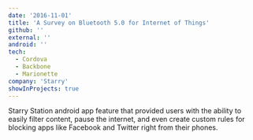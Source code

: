 ```yaml
---
date: '2016-11-01'
title: 'A Survey on Bluetooth 5.0 for Internet of Things'
github: ''
external: ''
android: ''
tech:
  - Cordova
  - Backbone
  - Marionette
company: 'Starry'
showInProjects: true
---
```


Starry Station android app feature that provided users with the ability to easily filter content, pause the internet, and even create custom rules for blocking apps like Facebook and Twitter right from their phones.
